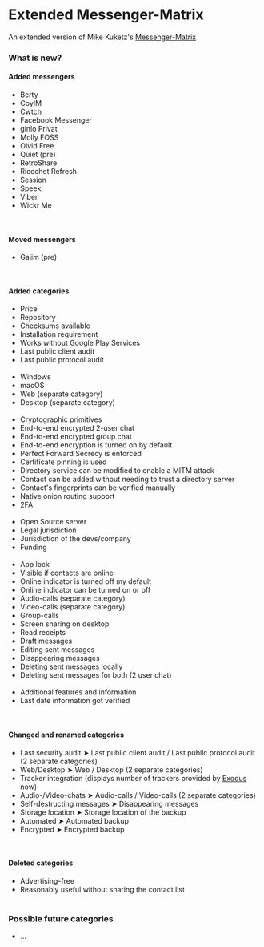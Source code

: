 # Extended Messenger-Matrix
An extended version of Mike Kuketz's <a href="https://www.messenger-matrix.de/">Messenger-Matrix</a>

### What is new?

#### Added messengers
* Berty
* CoyIM
* Cwtch
* Facebook Messenger
* ginlo Privat
* Molly FOSS
* Olvid Free
* Quiet (pre)
* RetroShare
* Ricochet Refresh
* Session
* Speek!
* Viber
* Wickr Me
<br>

#### Moved messengers
* Gajim (pre)
<br>

#### Added categories
* Price
* Repository
* Checksums available
* Installation requirement
* Works without Google Play Services
* Last public client audit
* Last public protocol audit
<br><br>
* Windows
* macOS
* Web (separate category)
* Desktop (separate category)
<br><br>
* Cryptographic primitives
* End-to-end encrypted 2-user chat
* End-to-end encrypted group chat
* End-to-end encryption is turned on by default
* Perfect Forward Secrecy is enforced
* Certificate pinning is used
* Directory service can be modified to enable a MITM attack
* Contact can be added without needing to trust a directory server
* Contact's fingerprints can be verified manually
* Native onion routing support
* 2FA
<br><br>
* Open Source server		
* Legal jurisdiction
* Jurisdiction of the devs/company
* Funding
<br><br>
* App lock
* Visible if contacts are online
* Online indicator is turned off my default
* Online indicator can be turned on or off
* Audio-calls (separate category)
* Video-calls (separate category)
* Group-calls
* Screen sharing on desktop
* Read receipts
* Draft messages
* Editing sent messages
* Disappearing messages
* Deleting sent messages locally
* Deleting sent messages for both (2 user chat)
<br><br>
* Additional features and information
* Last date information got verified
<br>

#### Changed and renamed categories
* Last security audit	➤ Last public client audit / Last public protocol audit (2 separate categories)
* Web/Desktop	➤ Web / Desktop (2 separate categories)
* Tracker integration (displays number of trackers provided by <a href="https://exodus-privacy.eu.org/">Exodus</a> now)
* Audio-/Video-chats ➤ Audio-calls / Video-calls (2 separate categories)
* Self-destructing messages ➤ Disappearing messages
* Storage location ➤ Storage location of the backup
* Automated ➤ Automated backup
* Encrypted ➤ Encrypted backup
<br>

#### Deleted categories
* Advertising-free
* Reasonably useful without sharing the contact list
<br><br>

### Possible future categories<br>
* ...
